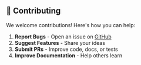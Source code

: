 ## 🤝 Contributing

We welcome contributions! Here's how you can help:

1. **Report Bugs** - Open an issue on [GitHub](https://github.com/caspel26/django-ninja-aio-crud/issues)
2. **Suggest Features** - Share your ideas
3. **Submit PRs** - Improve code, docs, or tests
4. **Improve Documentation** - Help others learn